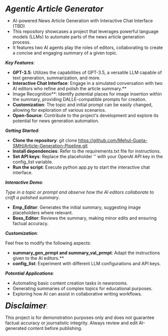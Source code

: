 
<span style="font-size:25px;">**_Agentic Article Generator_**</span>

- AI-powered News Article Generation with Interactive Chat Interface (TBD)
- This repository showcases a project that leverages powerful language models (LLMs) to automate parts of the news article generation process.
- It features two AI agents play the roles of editors, collaborating to create a concise and engaging summary of a given topic.

**_Key Features_**:

- **GPT-3.5**: Utilizes the capabilities of GPT-3.5, a versatile LLM capable of text generation, summarization, and more.
- **Interactive Chat Interface**: Engage in a simulated conversation with two AI editors who refine and polish the article summary.**
- Image Recognition**: Identify potential places for image insertion within the summary, providing DALLE-compatible prompts for creation.
- **Customization**: The topic and initial prompt can be easily changed, allowing for exploration of various scenarios.
- **Open-Source**: Contribute to the project's development and explore its potential for news generation automation.




**_Getting Started_**:

- **Clone the repository**: git clone https://github.com/Mehul-Gupta-SMH/Article-Generation-Pipeline.git
- **Install dependencies**: Refer to the requirements.txt file for instructions.
- **Set API keys**: Replace the placeholder '' with your OpenAI API key in the config_list variable.
- **Run the script**: Execute python app.py to start the interactive chat interface.




**_Interactive Demo_**:

_Type in a topic or prompt and observe how the AI editors collaborate to craft a polished summary_.

- **Emp_Editor**: Generates the initial summary, suggesting image placeholders where relevant.
- **Boss_Editor**: Reviews the summary, making minor edits and ensuring factual accuracy.



**_Customization_**:

Feel free to modify the following aspects:
- **summary_gen_prmpt and summary_val_prmpt**: Adapt the instructions given to the AI editors.**
- **config_list**: Experiment with different LLM configurations and API keys.



**_Potential Applications_**:

- Automating basic content creation tasks in newsrooms.
- Generating summaries of complex topics for educational purposes.
- Exploring how AI can assist in collaborative writing workflows.



<span style="font-size:25px;">**_Disclaimer_**</span>:

This project is for demonstration purposes only and does not guarantee factual accuracy or journalistic integrity. Always review and edit AI-generated content before publishing.

